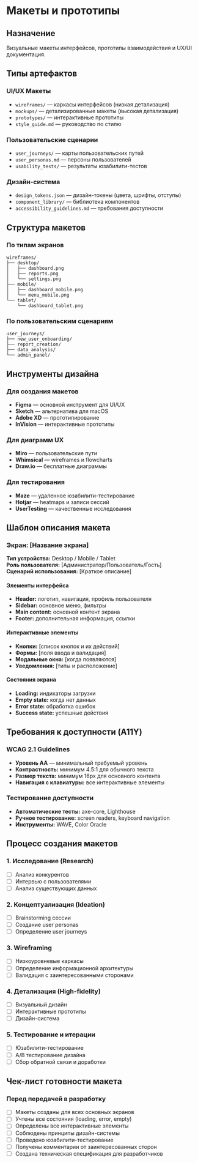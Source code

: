 # Макеты и прототипы

## Назначение
Визуальные макеты интерфейсов, прототипы взаимодействия и UX/UI документация.

## Типы артефактов

### UI/UX Макеты
- `wireframes/` — каркасы интерфейсов (низкая детализация)
- `mockups/` — детализированные макеты (высокая детализация)
- `prototypes/` — интерактивные прототипы
- `style_guide.md` — руководство по стилю

### Пользовательские сценарии
- `user_journeys/` — карты пользовательских путей
- `user_personas.md` — персоны пользователей
- `usability_tests/` — результаты юзабилити-тестов

### Дизайн-система
- `design_tokens.json` — дизайн-токены (цвета, шрифты, отступы)
- `component_library/` — библиотека компонентов
- `accessibility_guidelines.md` — требования доступности

## Структура макетов

### По типам экранов
```
wireframes/
├── desktop/
│   ├── dashboard.png
│   ├── reports.png
│   └── settings.png
├── mobile/
│   ├── dashboard_mobile.png
│   └── menu_mobile.png
└── tablet/
    └── dashboard_tablet.png
```

### По пользовательским сценариям
```
user_journeys/
├── new_user_onboarding/
├── report_creation/
├── data_analysis/
└── admin_panel/
```

## Инструменты дизайна

### Для создания макетов
- **Figma** — основной инструмент для UI/UX
- **Sketch** — альтернатива для macOS
- **Adobe XD** — прототипирование
- **InVision** — интерактивные прототипы

### Для диаграмм UX
- **Miro** — пользовательские пути
- **Whimsical** — wireframes и flowcharts
- **Draw.io** — бесплатные диаграммы

### Для тестирования
- **Maze** — удаленное юзабилити-тестирование
- **Hotjar** — heatmaps и записи сессий
- **UserTesting** — качественные исследования

## Шаблон описания макета

### Экран: [Название экрана]

**Тип устройства:** Desktop / Mobile / Tablet  
**Роль пользователя:** [Администратор/Пользователь/Гость]  
**Сценарий использования:** [Краткое описание]

#### Элементы интерфейса
- **Header:** логотип, навигация, профиль пользователя
- **Sidebar:** основное меню, фильтры
- **Main content:** основной контент экрана
- **Footer:** дополнительная информация, ссылки

#### Интерактивные элементы
- **Кнопки:** [список кнопок и их действий]
- **Формы:** [поля ввода и валидация]
- **Модальные окна:** [когда появляются]
- **Уведомления:** [типы и расположение]

#### Состояния экрана
- **Loading:** индикаторы загрузки
- **Empty state:** когда нет данных
- **Error state:** обработка ошибок
- **Success state:** успешные действия

## Требования к доступности (A11Y)

### WCAG 2.1 Guidelines
- **Уровень AA** — минимальный требуемый уровень
- **Контрастность:** минимум 4.5:1 для обычного текста
- **Размер текста:** минимум 16px для основного контента
- **Навигация с клавиатуры:** все интерактивные элементы

### Тестирование доступности
- **Автоматические тесты:** axe-core, Lighthouse
- **Ручное тестирование:** screen readers, keyboard navigation
- **Инструменты:** WAVE, Color Oracle

## Процесс создания макетов

### 1. Исследование (Research)
- [ ] Анализ конкурентов
- [ ] Интервью с пользователями
- [ ] Анализ существующих данных

### 2. Концептуализация (Ideation)
- [ ] Brainstorming сессии
- [ ] Создание user personas
- [ ] Определение user journeys

### 3. Wireframing
- [ ] Низкоуровневые каркасы
- [ ] Определение информационной архитектуры
- [ ] Валидация с заинтересованными сторонами

### 4. Детализация (High-fidelity)
- [ ] Визуальный дизайн
- [ ] Интерактивные прототипы
- [ ] Дизайн-система

### 5. Тестирование и итерации
- [ ] Юзабилити-тестирование
- [ ] A/B тестирование дизайна
- [ ] Сбор обратной связи и доработки

## Чек-лист готовности макета

### Перед передачей в разработку
- [ ] Макеты созданы для всех основных экранов
- [ ] Учтены все состояния (loading, error, empty)
- [ ] Определены все интерактивные элементы
- [ ] Соблюдены принципы дизайн-системы
- [ ] Проведено юзабилити-тестирование
- [ ] Получены комментарии от заинтересованных сторон
- [ ] Создана техническая спецификация для разработчиков
